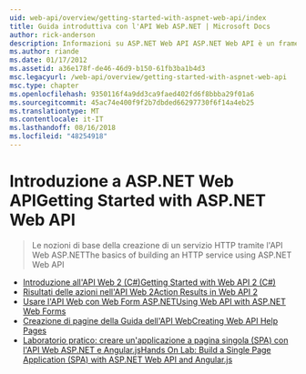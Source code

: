 ```yaml
---
uid: web-api/overview/getting-started-with-aspnet-web-api/index
title: Guida introduttiva con l'API Web ASP.NET | Microsoft Docs
author: rick-anderson
description: Informazioni su ASP.NET Web API ASP.NET Web API è un framework che rende più semplice compilare servizi HTTP che soddisfano una vasta gamma di client, inclusi i browser...
ms.author: riande
ms.date: 01/17/2012
ms.assetid: a36e178f-de46-46d9-b150-61fb3ba1b4d3
msc.legacyurl: /web-api/overview/getting-started-with-aspnet-web-api
msc.type: chapter
ms.openlocfilehash: 9350116f4a9dd3ca9faed402fd6f8bbba29f01a6
ms.sourcegitcommit: 45ac74e400f9f2b7dbded66297730f6f14a4eb25
ms.translationtype: MT
ms.contentlocale: it-IT
ms.lasthandoff: 08/16/2018
ms.locfileid: "48254918"
---
```

<a name="getting-started-with-aspnet-web-api"></a><span data-ttu-id="363bf-103">Introduzione a ASP.NET Web API</span><span class="sxs-lookup"><span data-stu-id="363bf-103">Getting Started with ASP.NET Web API</span></span>
====================
> <span data-ttu-id="363bf-104">Le nozioni di base della creazione di un servizio HTTP tramite l'API Web ASP.NET</span><span class="sxs-lookup"><span data-stu-id="363bf-104">The basics of building an HTTP service using ASP.NET Web API</span></span>


- [<span data-ttu-id="363bf-105">Introduzione all'API Web 2 (C#)</span><span class="sxs-lookup"><span data-stu-id="363bf-105">Getting Started with Web API 2 (C#)</span></span>](tutorial-your-first-web-api.md)
- [<span data-ttu-id="363bf-106">Risultati delle azioni nell'API Web 2</span><span class="sxs-lookup"><span data-stu-id="363bf-106">Action Results in Web API 2</span></span>](action-results.md)
- [<span data-ttu-id="363bf-107">Usare l'API Web con Web Form ASP.NET</span><span class="sxs-lookup"><span data-stu-id="363bf-107">Using Web API with ASP.NET Web Forms</span></span>](using-web-api-with-aspnet-web-forms.md)
- [<span data-ttu-id="363bf-108">Creazione di pagine della Guida dell'API Web</span><span class="sxs-lookup"><span data-stu-id="363bf-108">Creating Web API Help Pages</span></span>](creating-api-help-pages.md)
- [<span data-ttu-id="363bf-109">Laboratorio pratico: creare un'applicazione a pagina singola (SPA) con l'API Web ASP.NET e Angular.js</span><span class="sxs-lookup"><span data-stu-id="363bf-109">Hands On Lab: Build a Single Page Application (SPA) with ASP.NET Web API and Angular.js</span></span>](build-a-single-page-application-spa-with-aspnet-web-api-and-angularjs.md)
